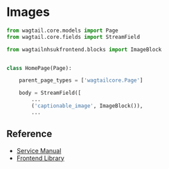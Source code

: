 # Images

```py
from wagtail.core.models import Page
from wagtail.core.fields import StreamField

from wagtailnhsukfrontend.blocks import ImageBlock


class HomePage(Page):

    parent_page_types = ['wagtailcore.Page']

    body = StreamField([
        ...
        ('captionable_image', ImageBlock()),
        ...
```
## Reference

* [Service Manual](https://service-manual.nhs.uk/design-system/components/images)
* [Frontend Library](https://github.com/nhsuk/nhsuk-frontend/tree/master/packages/components/images)
